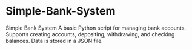 # Simple-Bank-System
Simple Bank System  A basic Python script for managing bank accounts. Supports creating accounts, depositing, withdrawing, and checking balances. Data is stored in a JSON file.
